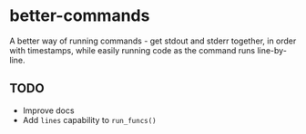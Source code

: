 # better-commands

A better way of running commands - get stdout and stderr together, in order with timestamps, while easily running code as the command runs line-by-line.

## TODO

- Improve docs
- Add `lines` capability to `run_funcs()`
